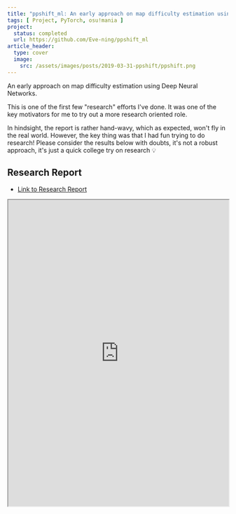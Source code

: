 ```yaml
---
title: "ppshift_ml: An early approach on map difficulty estimation using Deep Neural Networks"
tags: [ Project, PyTorch, osu!mania ]
project:
  status: completed
  url: https://github.com/Eve-ning/ppshift_ml
article_header:
  type: cover
  image:
    src: /assets/images/posts/2019-03-31-ppshift/ppshift.png
---
```


An early approach on map difficulty estimation using Deep Neural Networks.

<!--more-->

This is one of the first few "research" efforts I've done. It was one of the key
motivators for me to try out a more research oriented role.

In hindsight, the report is rather hand-wavy, which as expected, won't fly in
the real world. However, the key thing was that I had fun trying to do research!
Please consider the results below with doubts, it's not a robust approach, it's
just a quick college try on research :bulb:


## Research Report

- [Link to Research Report](https://raw.githubusercontent.com/Eve-ning/ppshift_ml/master/research_tex/main.pdf)

<iframe src="https://docs.google.com/gview?url=https://raw.githubusercontent.com/Eve-ning/ppshift_ml/master/research_tex/main.pdf&embedded=true"
style="width:100%;
height:700px;"></iframe>
